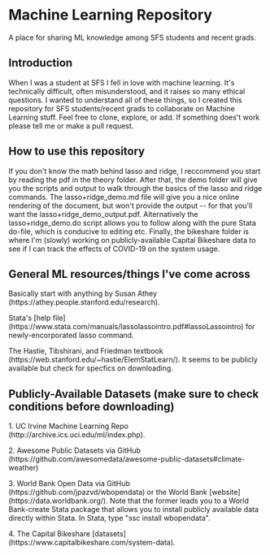 # Machine Learning Repository
A place for sharing ML knowledge among SFS students and recent grads.

## Introduction
When I was a student at SFS I fell in love with machine learning.  It's technically difficult, often misunderstood, and it raises so many ethical questions. I wanted to understand all of these things, so I created this repository for SFS students/recent grads to collaborate on Machine Learning stuff. Feel free to clone, explore, or add. If something does't work please tell me or make a pull request.

## How to use this repository
If you don't know the math behind lasso and ridge, I reccommend you start by reading the pdf in the theory folder. After that, the demo folder will give you the scripts and output to walk through the basics of the lasso and ridge commands. The lasso+ridge_demo.md file will give you a nice online rendering of the document, but won't provide the output -- for that you'll want the lasso+ridge_demo_output.pdf. Alternatively the lasso+ridge_demo.do script allows you to follow along with the pure Stata do-file, which is conducive to editing etc. Finally, the bikeshare folder is where I'm (slowly) working on publicly-available Capital Bikeshare data to see if I can track the effects of COVID-19 on the system usage.

## General ML resources/things I've come across
<p>Basically start with anything by Susan Athey (https://athey.people.stanford.edu/research).
<p>Stata's [help file](https://www.stata.com/manuals/lassolassointro.pdf#lassoLassointro) for newly-encorporated lasso command.
<p>The Hastie, Tibshirani, and Friedman textbook (https://web.stanford.edu/~hastie/ElemStatLearn/). It seems to be publicly available but check for specfics on downloading.

## Publicly-Available Datasets (make sure to check conditions before downloading)
<p>1. UC Irvine Machine Learning Repo (http://archive.ics.uci.edu/ml/index.php).
<p>2. Awesome Public Datasets via GitHub (https://github.com/awesomedata/awesome-public-datasets#climate-weather)
<p>3. World Bank Open Data via GitHub (https://github.com/jpazvd/wbopendata) or the World Bank [website](https://data.worldbank.org/). Note that the former leads you to a World Bank-create Stata package that allows you to install publicly available data directly within Stata. In Stata, type "ssc install wbopendata".
<p>4. The Capital Bikeshare [datasets](https://www.capitalbikeshare.com/system-data).
